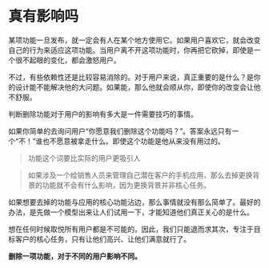 # 真有影响吗

某项功能一旦发布，就一定会有人在某个地方使用它。如果用户喜欢它，就会改变自己的行为来适应这项功能。当用户离不开这项功能时，你再把它砍掉，即使是一个很不起眼的变化，都会激怒用户。

不过，有些依赖性还是比较容易消除的。对于用户来说，真正重要的是什么？是你的设计能不能解决他的大问题。如果能，那么他就会顺从你，即使你的改变会让他不舒服。

判断删除功能对于用户的影响有多大是一件需要技巧的事情。

如果你简单的去询问用户“你愿意我们删除这个功能吗？”。答案永远只有一个“不！”谁也不愿意被拿走什么。即使这个功能是他从来没有用过的。

> 功能这个词要比实际的用户更吸引人

> 如果涉及一个给销售人员来管理自己潜在客户的手机应用，那么去掉更换背景的功能就不会有什么影响，因为更换背景并非核心任务。

如果想要去掉的功能与应用的核心功能沾边，那么事情就没有那么简单了。最好的办法，是先做一个模型出来让人们试用一下，才能知道他们真正关心的是什么。

想在任何时候取悦所有用户都是不可能的。因此，我们只能退而求其次，专注于目标客户的核心任务，只有让他们高兴、让他们满意就行了。

**删除一项功能，对于不同的用户影响不同。**
